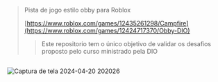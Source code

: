 > Pista de jogo estilo obby para Roblox
>
> [https://www.roblox.com/games/12435261298/Campfire](https://www.roblox.com/games/12424717370/Obby-DIO)
> >Este repositorio tem o único objetivo de validar os desafios proposto pelo curso ministrado pela DIO
##

![Captura de tela 2024-04-20 202026](https://github.com/jeziel-nogueira/desafio-roblox1/assets/119265934/11046103-bcb8-4474-b3ca-7ff2aa1a50b6)


